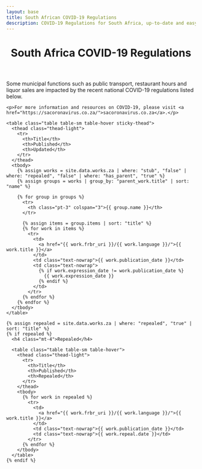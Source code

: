 ```yaml
---
layout: base
title: South African COVID-19 Regulations
description: COVID-19 Regulations for South Africa, up-to-date and easy to read and share.
---
```


<header>
  <div class="container">
    <div class="header-content">
      <h1>South Africa COVID-19 Regulations</h1>
    </div>
  </div>
</header>

<article>
  <div class="container">
    <div class="alert alert-warning">
      Some municipal functions such as public transport, restaurant hours and liquor sales are impacted by the recent national COVID-19 regulations listed below.
    </div>

    <p>For more information and resources on COVID-19, please visit <a href="https://sacoronavirus.co.za/">sacoronavirus.co.za</a>.</p>

    <table class="table table-sm table-hover sticky-thead">
      <thead class="thead-light">
        <tr>
          <th>Title</th>
          <th>Published</th>
          <th>Updated</th>
        </tr>
      </thead>
      <tbody>
        {% assign works = site.data.works.za | where: "stub", "false" | where: "repealed", "false" | where: "has_parent", "true" %}
        {% assign groups = works | group_by: "parent_work.title" | sort: "name" %}

        {% for group in groups %}
          <tr>
            <th class="pt-3" colspan="3">{{ group.name }}</th>
          </tr>

          {% assign items = group.items | sort: "title" %}
          {% for work in items %}
            <tr>
              <td>
                <a href="{{ work.frbr_uri }}/{{ work.language }}/">{{ work.title }}</a>
              </td>
              <td class="text-nowrap">{{ work.publication_date }}</td>
              <td class="text-nowrap">
                {% if work.expression_date != work.publication_date %}
                  {{ work.expression_date }}
                {% endif %}
              </td>
            </tr>
          {% endfor %}
        {% endfor %}
      </tbody>
    </table>

    {% assign repealed = site.data.works.za | where: "repealed", "true" | sort: "title" %}
    {% if repealed %}
      <h4 class="mt-4">Repealed</h4>

      <table class="table table-sm table-hover">
        <thead class="thead-light">
          <tr>
            <th>Title</th>
            <th>Published</th>
            <th>Repealed</th>
          </tr>
        </thead>
        <tbody>
          {% for work in repealed %}
            <tr>
              <td>
                <a href="{{ work.frbr_uri }}/{{ work.language }}/">{{ work.title }}</a>
              </td>
              <td class="text-nowrap">{{ work.publication_date }}</td>
              <td class="text-nowrap">{{ work.repeal.date }}</td>
            </tr>
          {% endfor %}
        </tbody>
      </table>
    {% endif %}
  </div>

</article>

